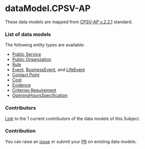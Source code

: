 # dataModel.CPSV-AP

These data models are mapped from [CPSV-AP v.2.2.1](https://ec.europa.eu/isa2/solutions/core-public-service-vocabulary-application-profile-cpsv-ap_en)
standard.

### List of data models

The following entity types are available:
- [Public Service](PublicService/README.md)
- [Public Organization](PublicOrganization/README.md)
- [Rule](Rule/README.md)
- [Event](Event/README.md), [BusinessEvent](BusinessEvent/README.md), and [LifeEvent](LifeEvent/README.md)
- [Contact Point](ContactPoint/README.md)
- [Cost](Cost/README.md)
- [Evidence](Evidence/README.md)
- [Criterion Requirement](CriterionRequirement/README.md)
- [OpeningHoursSpecification](OpeningHoursSpecification/README.md)

### Contributors
[Link](CONTRIBUTORS.yaml) to the 1 current contributors of the data models of this Subject.


### Contribution
You can raise an [issue](https://github.com/smart-data-models/dataModel.CPSV-AP/issues) 
or submit your [PR](https://github.com/smart-data-models/dataModel.CPSV-AP/pulls) on existing data models.
